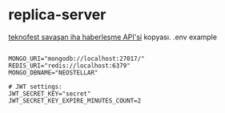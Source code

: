# replica-server
[teknofest savaşan iha haberleşme API'si](https://cdn.teknofest.org/media/upload/userFormUpload/Savasan_IHA_Haberlesme_Dokumani_v6_Sxf7C.pdf) kopyası.
.env example

```t

MONGO_URI="mongodb://localhost:27017/"
REDIS_URI="redis://localhost:6379"
MONGO_DBNAME="NEOSTELLAR"

# JWT settings:
JWT_SECRET_KEY="secret"
JWT_SECRET_KEY_EXPIRE_MINUTES_COUNT=2

```
